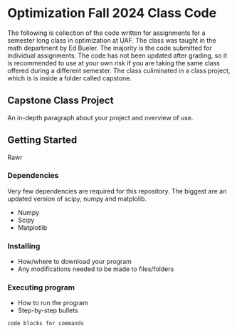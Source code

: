 # Optimization Fall 2024 Class Code

The following is collection of the code written for assignments for a semester long class in optimization at UAF. The class was taught in the math department by Ed Bueler. The majority is the code submitted for individual assignments. The code has not been updated after grading, so it is recommended to use at your own risk if you are taking the same class offered during a different semester. The class culiminated in a class project, which is is inside a folder called capstone.

## Capstone Class Project

An in-depth paragraph about your project and overview of use.

## Getting Started

Rawr

### Dependencies

Very few dependencies are required for this repository. The biggest are an updated version of scipy, numpy and matplolib.

* Numpy
* Scipy
* Matplotlib

### Installing

* How/where to download your program
* Any modifications needed to be made to files/folders

### Executing program

* How to run the program
* Step-by-step bullets
```
code blocks for commands
```
